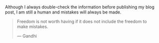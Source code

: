 Although I always double-check the information before publishing my blog post, I am still a human and mistakes will always be made.

> Freedom is not worth having if it does not include the freedom to make mistakes.
>
> — Gandhi